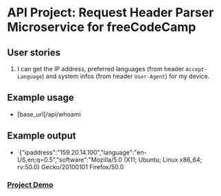 # API Project: Request Header Parser Microservice for freeCodeCamp

## User stories

1. I can get the IP address, preferred languages (from header `Accept-Language`) and system infos (from header `User-Agent`) for my device.

## Example usage

* [base_url]/api/whoami

## Example output

* `{"ipaddress":"159.20.14.100","language":"en-US,en;q=0.5","software":"Mozilla/5.0 (X11; Ubuntu; Linux x86_64; rv:50.0) Gecko/20100101 Firefox/50.0

### [Project Demo](https://hellblazer616-fcc-headerparser.glitch.me/ "Project Demo")
